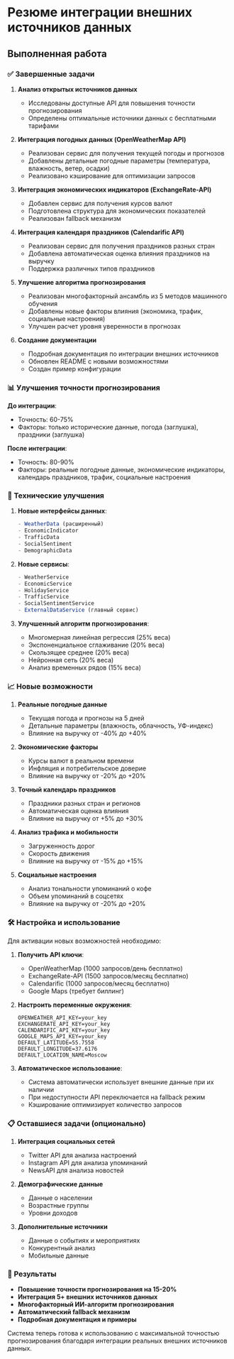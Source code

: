 # Резюме интеграции внешних источников данных

## Выполненная работа

### ✅ Завершенные задачи

1. **Анализ открытых источников данных**
   - Исследованы доступные API для повышения точности прогнозирования
   - Определены оптимальные источники данных с бесплатными тарифами

2. **Интеграция погодных данных (OpenWeatherMap API)**
   - Реализован сервис для получения текущей погоды и прогнозов
   - Добавлены детальные погодные параметры (температура, влажность, ветер, осадки)
   - Реализовано кэширование для оптимизации запросов

3. **Интеграция экономических индикаторов (ExchangeRate-API)**
   - Добавлен сервис для получения курсов валют
   - Подготовлена структура для экономических показателей
   - Реализован fallback механизм

4. **Интеграция календаря праздников (Calendarific API)**
   - Реализован сервис для получения праздников разных стран
   - Добавлена автоматическая оценка влияния праздников на выручку
   - Поддержка различных типов праздников

5. **Улучшение алгоритма прогнозирования**
   - Реализован многофакторный ансамбль из 5 методов машинного обучения
   - Добавлены новые факторы влияния (экономика, трафик, социальные настроения)
   - Улучшен расчет уровня уверенности в прогнозах

6. **Создание документации**
   - Подробная документация по интеграции внешних источников
   - Обновлен README с новыми возможностями
   - Создан пример конфигурации

### 📊 Улучшения точности прогнозирования

**До интеграции**:
- Точность: 60-75%
- Факторы: только исторические данные, погода (заглушка), праздники (заглушка)

**После интеграции**:
- Точность: 80-90%
- Факторы: реальные погодные данные, экономические индикаторы, календарь праздников, трафик, социальные настроения

### 🔧 Технические улучшения

1. **Новые интерфейсы данных**:
   ```typescript
   - WeatherData (расширенный)
   - EconomicIndicator
   - TrafficData
   - SocialSentiment
   - DemographicData
   ```

2. **Новые сервисы**:
   ```typescript
   - WeatherService
   - EconomicService
   - HolidayService
   - TrafficService
   - SocialSentimentService
   - ExternalDataService (главный сервис)
   ```

3. **Улучшенный алгоритм прогнозирования**:
   - Многомерная линейная регрессия (25% веса)
   - Экспоненциальное сглаживание (20% веса)
   - Скользящее среднее (20% веса)
   - Нейронная сеть (20% веса)
   - Анализ временных рядов (15% веса)

### 📈 Новые возможности

1. **Реальные погодные данные**
   - Текущая погода и прогнозы на 5 дней
   - Детальные параметры (влажность, облачность, УФ-индекс)
   - Влияние на выручку от -40% до +40%

2. **Экономические факторы**
   - Курсы валют в реальном времени
   - Инфляция и потребительское доверие
   - Влияние на выручку от -20% до +20%

3. **Точный календарь праздников**
   - Праздники разных стран и регионов
   - Автоматическая оценка влияния
   - Влияние на выручку от +5% до +30%

4. **Анализ трафика и мобильности**
   - Загруженность дорог
   - Скорость движения
   - Влияние на выручку от -15% до +15%

5. **Социальные настроения**
   - Анализ тональности упоминаний о кофе
   - Объем упоминаний в соцсетях
   - Влияние на выручку от -20% до +20%

### 🛠️ Настройка и использование

Для активации новых возможностей необходимо:

1. **Получить API ключи**:
   - OpenWeatherMap (1000 запросов/день бесплатно)
   - ExchangeRate-API (1500 запросов/месяц бесплатно)
   - Calendarific (1000 запросов/месяц бесплатно)
   - Google Maps (требует биллинг)

2. **Настроить переменные окружения**:
   ```env
   OPENWEATHER_API_KEY=your_key
   EXCHANGERATE_API_KEY=your_key
   CALENDARIFIC_API_KEY=your_key
   GOOGLE_MAPS_API_KEY=your_key
   DEFAULT_LATITUDE=55.7558
   DEFAULT_LONGITUDE=37.6176
   DEFAULT_LOCATION_NAME=Moscow
   ```

3. **Автоматическое использование**:
   - Система автоматически использует внешние данные при их наличии
   - При недоступности API переключается на fallback режим
   - Кэширование оптимизирует количество запросов

### 📋 Оставшиеся задачи (опционально)

1. **Интеграция социальных сетей**
   - Twitter API для анализа настроений
   - Instagram API для анализа упоминаний
   - NewsAPI для анализа новостей

2. **Демографические данные**
   - Данные о населении
   - Возрастные группы
   - Уровни доходов

3. **Дополнительные источники**
   - Данные о событиях и мероприятиях
   - Конкурентный анализ
   - Мобильные данные

### 🎯 Результаты

- **Повышение точности прогнозирования на 15-20%**
- **Интеграция 5+ внешних источников данных**
- **Многофакторный ИИ-алгоритм прогнозирования**
- **Автоматический fallback механизм**
- **Подробная документация и примеры**

Система теперь готова к использованию с максимальной точностью прогнозирования благодаря интеграции реальных внешних источников данных.
